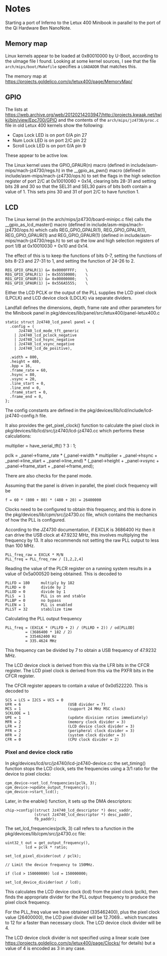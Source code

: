 # Notes

Starting a port of Inferno to the Letux 400 Minibook in parallel to the port of
the Qi Hardware Ben NanoNote.

## Memory map

Linux kernels appear to be loaded at 0x80010000 by U-Boot, according to the
uImage file I found. Looking at some kernel sources, I see that the file
`arch/mips/boot/Makefile` specifies a `LOADADDR` that matches this.

The memory map at https://projects.goldelico.com/p/letux400/page/MemoryMap/

## GPIO

The lists at
https://web.archive.org/web/20120214203947/http://projects.kwaak.net/twiki/bin/view/Epc700/GPIO
and the contents of the `arch/mips/jz4730/proc.c` file in old Letux 400 kernels
show the following:

 * Caps Lock LED is on port 0/A pin 27
 * Num Lock LED is on port 2/C pin 22
 * Scroll Lock LED is on port 0/A pin 9

These appear to be active low.

The Linux kernel uses the GPIO_GPAUR(n) macro
(defined in include/asm-mips/mach-jz4730/regs.h) in the __gpio_as_pwn() macro
(defined in include/asm-mips/mach-jz4730/ops.h) to set the flags in the
high selection register of port 2/C at 0x10010060 + 0x14, clearing bits 28-31
and setting bits 28 and 30 so that the SEL31 and SEL30 pairs of bits both
contain a value of 1. This sets pins 30 and 31 of port 2/C to have function 1.

## LCD

The Linux kernel (in the arch/mips/jz4730/board-minipc.c file) calls the
__gpio_as_lcd_master() macro (defined in include/asm-mips/mach-jz4730/ops.h)
which calls REG_GPIO_GPALR(1), REG_GPIO_GPALR(1), REG_GPIO_GPAUR(1) and
REG_GPIO_GPAUR(1) (defined in include/asm-mips/mach-jz4730/regs.h) to set up
the low and high selection registers of port 1/B at 0x10010030 + 0x10 and 0x14.

The effect of this is to keep the functions of bits 0-7, setting the functions
of bits 8-23 and 27-31 to 1, and setting the function of 24-26 to 2.

	REG_GPIO_GPALR(1) &= 0x0000FFFF;	\
	REG_GPIO_GPALR(1) |= 0x55550000;	\
	REG_GPIO_GPAUR(1) &= 0x00000000;	\
	REG_GPIO_GPAUR(1) |= 0x556A5555;	\

Either the LCD PCLK or the output of the PLL supplies the LCD pixel clock
(LPCLK) and LCD device clock (LDCLK) via separate dividers.

Landfall defines the dimensions, depth, frame rate and other parameters for the
Minibook panel in pkg/devices/lib/panel/src/letux400/panel-letux400.c

    static struct Jz4740_lcd_panel panel = {
      .config = (
          Jz4740_lcd_mode_tft_generic
        | Jz4740_lcd_pclock_negative
        | Jz4740_lcd_hsync_negative
        | Jz4740_lcd_vsync_negative
        | Jz4740_lcd_de_positive),

      .width = 800,
      .height = 480,
      .bpp = 16,
      .frame_rate = 60,
      .hsync = 80,
      .vsync = 20,
      .line_start = 0,
      .line_end = 0,
      .frame_start = 0,
      .frame_end = 0,
    };

The config constants are defined in the pkg/devices/lib/lcd/include/lcd-jz4740-config.h
file.

It also provides the get_pixel_clock() function to calculate the pixel clock in
pkg/devices/lib/lcd/src/jz4740/lcd-jz4740.cc which performs these calculations:

  multiplier = have_serial_tft() ? 3 : 1;

  pclk = _panel->frame_rate *
         (_panel->width * multiplier +
          _panel->hsync + _panel->line_start + _panel->line_end) *
         (_panel->height +
          _panel->vsync + _panel->frame_start + _panel->frame_end);

There are also checks for the panel mode.

Assuming that the panel is driven in parallel, the pixel clock frequency will
be

    f = 60 * (800 + 80) * (480 + 20) = 26400000

Clocks need to be configured to obtain this frequency, and this is done in the
pkg/devices/lib/cpm/src/jz4730.cc file, which contains the mechanics of how the
PLL is configured.

According to the JZ4730 documentation, if EXCLK is 3686400 Hz then it can drive
the USB clock at 47.9232 MHz, this involves multiplying the frequency by 13.
It also recommends not setting the raw PLL output to less than 100 MHz.

    PLL_freq_raw = EXCLK * M/N
    PLL_freq = PLL_freq_raw / [1,2,2,4]

Reading the value of the PLCR register on a running system results in a value
of 0x5a000520 being obtained. This is decoded to

    PLLFD = 180     multiply by 182
    PLLRD = 0       divide by 2
    PLLOD = 0       divide by 1
    PLLS  = 1       PLL is on and stable
    PLLBP = 0       no bypass
    PLLEN = 1       PLL is enabled
    PLLST = 32      stabilize time

Calculating the PLL output frequency

    PLL_freq = (EXCLK * (PLLFD + 2) / (PLLRD + 2)) / od[PLLOD]
             = (3686400 * 182 / 2)
             = 335462400 Hz
             = 335.4624 MHz

This frequency can be divided by 7 to obtain a USB frequency of 47.9232 MHz.

The LCD device clock is derived from this via the LFR bits in the CFCR register.
The LCD pixel clock is derived from this via the PXFR bits in the CFCR register.

The CFCR register appears to contain a value of 0x0d522220. This is decoded to

    SCS = LCS = I2CS = UCS = 0
    UFR = 6                     (USB divider = 7)
    MCS = 1                     (support 24 MHz MSC clock)
    SCKLOOE = 1
    UPE = 1                     (update division ratios immediately)
    MFR = 2                     (memory clock divider = 3)
    LFR = 2                     (LCD device clock divider = 3)
    PFR = 2                     (peripheral clock divider = 3)
    HFR = 2                     (system clock divider = 3)
    CFR = 0                     (CPU clock divider = 2)

### Pixel and device clock ratio

In pkg/devices/lcd/src/jz4740/lcd-jz4740-device.cc the set_timing() function
stops the LCD clock, sets the frequencies using a 3/1 ratio for the device to
pixel clocks:

    cpm_device->set_lcd_frequencies(pclk, 3);
    cpm_device->update_output_frequency();
    cpm_device->start_lcd();

Later, in the enable() function, it sets up the DMA descriptors:

    chip->config((struct Jz4740_lcd_descriptor *) desc_vaddr,
                 (struct Jz4740_lcd_descriptor *) desc_paddr,
                 fb_paddr);

The set_lcd_frequencies(pclk, 3) call refers to a function in the
pkg/devices/lib/cpm/src/jz4730.cc file:

    uint32_t out = get_output_frequency(),
             lcd = pclk * ratio;

    set_lcd_pixel_divider(out / pclk);

    // Limit the device frequency to 150MHz.

    if (lcd > 150000000) lcd = 150000000;

    set_lcd_device_divider(out / lcd);

This calculates the LCD device clock (lcd) from the pixel clock (pclk), then
finds the appropriate divider for the PLL output frequency to produce the pixel
clock frequency.

For the PLL_freq value we have obtained (335462400), plus the pixel clock value
(26400000), the LCD pixel divider will be 12.7069... which truncates to 12 for
a faster than necessary clock. The LCD device clock divider will be 4.

The LCD device clock divider is not specified using a linear scale (see
https://projects.goldelico.com/p/letux400/page/Clocks/ for details) but a value
of 4 is encoded as 3 in any case.
